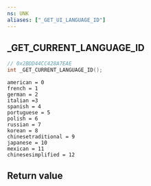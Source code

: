 ```yaml
---
ns: UNK
aliases: ["_GET_UI_LANGUAGE_ID"]
---
```

## _GET_CURRENT_LANGUAGE_ID

```c
// 0x2BDD44CC428A7EAE
int _GET_CURRENT_LANGUAGE_ID();
```

```
american = 0  
french = 1   
german = 2  
italian =3  
spanish = 4  
portuguese = 5  
polish = 6  
russian = 7  
korean = 8  
chinesetraditional = 9  
japanese = 10  
mexican = 11  
chinesesimplified = 12
```

## Return value
